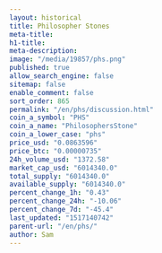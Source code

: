 ```yaml
---
layout: historical
title: Philosopher Stones
meta-title: 
h1-title: 
meta-description: 
image: "/media/19857/phs.png"
published: true
allow_search_engine: false
sitemap: false
enable_comment: false
sort_order: 865
permalink: "/en/phs/discussion.html"
coin_a_symbol: "PHS"
coin_a_name: "PhilosophersStone"
coin_a_lower_case: "phs"
price_usd: "0.0863596"
price_btc: "0.00000735"
24h_volume_usd: "1372.58"
market_cap_usd: "6014340.0"
total_supply: "6014340.0"
available_supply: "6014340.0"
percent_change_1h: "0.43"
percent_change_24h: "-10.06"
percent_change_7d: "-45.4"
last_updated: "1517140742"
parent-url: "/en/phs/"
author: Sam
---
```


